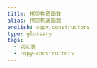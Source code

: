 ```yaml
---
title: 拷贝构造函数
alias: 拷贝构造函数
english: copy-constructors
type: glossary
tags:
  - 词汇表
  - copy-constructors
---
```

